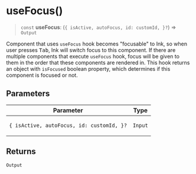# useFocus()

> `const` **useFocus**: (`{ isActive, autoFocus, id: customId, }?`) => `Output`

Component that uses `useFocus` hook becomes "focusable" to Ink,
so when user presses <kbd>Tab</kbd>, Ink will switch focus to this component.
If there are multiple components that execute `useFocus` hook, focus will be
given to them in the order that these components are rendered in.
This hook returns an object with `isFocused` boolean property, which
determines if this component is focused or not.

## Parameters

<table>
<thead>
<tr>
<th>Parameter</th>
<th>Type</th>
</tr>
</thead>
<tbody>
<tr>
<td>

`{ isActive, autoFocus, id: customId, }?`

</td>
<td>

`Input`

</td>
</tr>
</tbody>
</table>

## Returns

`Output`

